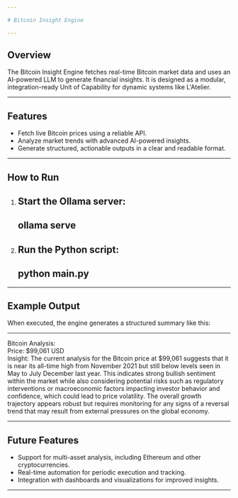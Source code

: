 ```yaml
---

# Bitcoin Insight Engine

---
```


## Overview
The Bitcoin Insight Engine fetches real-time Bitcoin market data and uses an AI-powered LLM to generate financial insights. It is designed as a modular, integration-ready Unit of Capability for dynamic systems like L'Atelier.

---

## Features
- Fetch live Bitcoin prices using a reliable API.
- Analyze market trends with advanced AI-powered insights.
- Generate structured, actionable outputs in a clear and readable format.

---

## How to Run

1. Start the Ollama server:
   ---
   ollama serve
   ---

2. Run the Python script:
   ---
   python main.py
   ---

---

## Example Output

When executed, the engine generates a structured summary like this:

---

Bitcoin Analysis:  
Price: $99,061 USD  
Insight: The current analysis for the Bitcoin price at $99,061 suggests that it is near its all-time high from November 2021 but still below levels seen in May to July December last year. This indicates strong bullish sentiment within the market while also considering potential risks such as regulatory interventions or macroeconomic factors impacting investor behavior and confidence, which could lead to price volatility. The overall growth trajectory appears robust but requires monitoring for any signs of a reversal trend that may result from external pressures on the global economy.

---

## Future Features
- Support for multi-asset analysis, including Ethereum and other cryptocurrencies.
- Real-time automation for periodic execution and tracking.
- Integration with dashboards and visualizations for improved insights.

---
